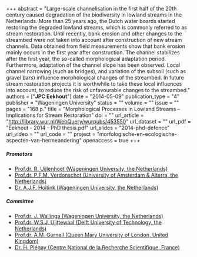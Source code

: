 +++
abstract = "Large-scale channelisation in the first half of the 20th century caused degradation of the biodiversity in lowland streams in the Netherlands. More than 25 years ago, the Dutch water boards started restoring the degraded lowland streams, which is commonly referred to as stream restoration. Until recently, bank erosion and other changes to the streambed were not taken into account after construction of new stream channels. Data obtained from field measurements show that bank erosion mainly occurs in the first year after construction. The channel stabilizes after the first year, the so-called morphological adaptation period. Furthermore, adaptation of the channel slope has been observed. Local channel narrowing (such as bridges), and variation of the subsoil (such as gravel bars) influence morphological changes of the streambed. In future stream restoration projects it is worthwhile to take these local influences into account, to reduce the risk of unfavourable changes to the streambed."
authors = ["**JPC Eekhout**"]
date = "2014-05-09"
publication_type = "4"
publisher = "Wageningen University"
status = ""
volume = ""
issue = ""
pages = "168 p."
title = "Morphological Processes in Lowland Streams – Implications for Stream Restoration"
doi = ""
url_article = "http://library.wur.nl/WebQuery/wurpubs/453550"
url_dataset = ""
url_pdf = "Eekhout - 2014 - PhD thesis.pdf"
url_slides = "2014-phd-defence"
url_video = ""
url_code = ""
project = "morfologische-en-ecologische-aspecten-van-hermeandering"
openaccess = true
+++

##### Promotors
* [Prof.dr. R. Uijlenhoet (Wageningen University, the Netherlands)](http://www.wur.nl/en/Persons/Remko-Uijlenhoet-1.htm)
* [Prof.dr. P.F.M. Verdonschot (University of Amsterdam & Alterra, the Netherlands)](http://www.uva.nl/profiel/v/e/p.f.m.verdonschot/p.f.m.verdonschot.html)
* [Dr. A.J.F. Hoitink (Wageningen University, the Netherlands)](http://www.wur.nl/en/Persons/Ton-dr.ir.-AJF-Ton-Hoitink.htm)

##### Committee
* [Prof.dr. J. Wallinga (Wageningen University, the Netherlands)](http://www.wur.nl/en/Persons/dr.-J-Jakob-Wallinga.htm)
* [Prof.dr. W.S.J. Uijttewaal (Delft University of Technology, the Netherlands)](https://www.tudelft.nl/citg/over-faculteit/afdelingen/hydraulic-engineering/sections/environmental-fluid-mechanics/staff/uijttewaal-wsj/)
* [Prof.dr. A.M. Gurnell (Queen Mary University of London, United Kingdom)](http://www.geog.qmul.ac.uk/staff/gurnella.html)
* [Dr. H. Piégay (Centre National de la Recherche Scientifique, France)](http://umr5600.univ-lyon3.fr/chercheur/piegay/piegay_uk.html)